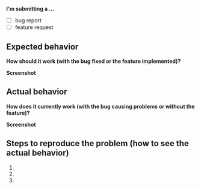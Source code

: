 **I'm submitting a ...**
  - [ ] bug report
  - [ ] feature request

## Expected behavior
**How should it work (with the bug fixed or the feature implemented)?**


**Screenshot**


## Actual behavior
**How does it currently work (with the bug causing problems or without the feature)?**


**Screenshot**


## Steps to reproduce the problem (how to see the actual behavior)

  1.
  2.
  3.
